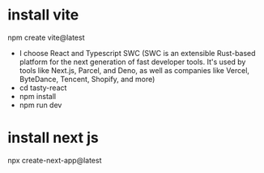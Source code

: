 # install vite

npm create vite@latest

- I choose React and Typescript SWC (SWC is an extensible Rust-based platform for the next generation of fast developer tools. It's used by tools like Next.js, Parcel, and Deno, as well as companies like Vercel, ByteDance, Tencent, Shopify, and more)
- cd tasty-react
- npm install
- npm run dev

# install next js

npx create-next-app@latest
